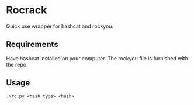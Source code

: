 # Rocrack
Quick use wrapper for hashcat and rockyou.

## Requirements
Have hashcat installed on your computer. The rockyou file is furnished with the repo.

## Usage
`.\rc.py <hash type> <hash>`
